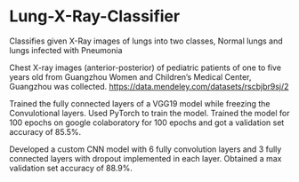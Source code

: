 # Lung-X-Ray-Classifier
Classifies given X-Ray images of lungs into two classes, Normal lungs and lungs infected with Pneumonia

Chest X-ray images (anterior-posterior) of pediatric patients of one to five years old from Guangzhou Women and Children’s Medical Center, Guangzhou was collected.
https://data.mendeley.com/datasets/rscbjbr9sj/2

Trained the fully connected layers of a VGG19 model while freezing the Convulotional layers.
Used PyTorch to train the model.
Trained the model for 100 epochs on google colaboratory for 100 epochs and got a validation set accuracy of 85.5%.

Developed a custom CNN model with 6 fully convolution layers and 3 fully connected layers with dropout implemented in each layer.
Obtained a max validation set accuracy of 88.9%.

